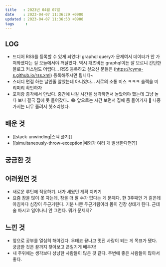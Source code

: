 ```yaml
---
title   : 2023년 04월 07일
date    : 2023-04-07 11:36:29 +0900
updated : 2023-04-07 11:36:53 +0900
tags     : 
---
```

## LOG
- 드디어 RSS를 등록할 수 있게 되었다! graphql query가 문제여서 데이터가 안 가져와졌다는 걸 오늘에서야 깨달았다. 역시 개츠비든 graphql이든 잘 모르니 간단한 블로그 커스텀도 어렵다... RSS 등록하고 싶으신 분들은 (https://cyma-s.github.io/rss.xml) 등록해주시면 됩니다~
- 스터디 면접 하는 날인줄 알았는데 아니었다... 서로의 소통 미스 ㅋㅋㅋ 슬랙을 미리미리 확인하자
- 포이랑 종각에서 만났다. 중간에 나갈 시간을 생각하면서 놀았어야 했는데 그냥 놀다 보니 결국 집에 못 들어갔다.. 😂 앞으로는 시간 보면서 집에 좀 들어가자 🥺 나중 가서는 너무 졸려서 헛소리했다.

## 배운 것
- [[stack-unwinding|스택 풀기]]
- [[simultaneously-throw-exception|예외가 여러 개 발생한다면?]]

## 궁금한 것

## 어려웠던 것
- 새로운 루틴에 적응하기. 내가 세웠던 계획 지키기
- 요즘 잠을 많이 못 자는데, 잠을 더 잘 수가 없다는 게 문제다. 한 3주째인 거 같은데 아침마다 심장이 두근거린다. 기분 나쁜 두근거림이라 몸이 긴장 상태가 된다. 근데 술 마시고 일어나니 안 그런다. 뭐가 문제지?

## 느낀 것
- 앞으로 공부를 열심히 해야겠다. 우테코 끝나고 멋진 사람이 되는 게 목표가 됐다. 궁금한 것은 끝까지 찾아보고 끈질기게 배우자!
- 내 주위에는 생각보다 상냥한 사람들이 많은 것 같다. 주변에 좋은 사람들이 많아서 좋다.
